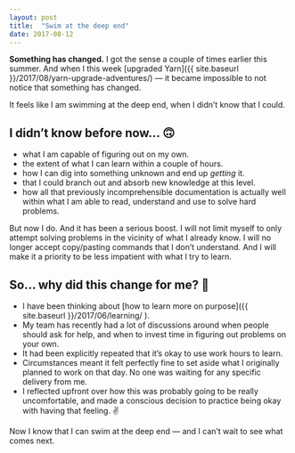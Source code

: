 ```yaml
---
layout: post
title:  "Swim at the deep end"
date: 2017-08-12
---
```


**Something has changed.** I got the sense a couple of times earlier this summer. And when I this week [upgraded Yarn]({{ site.baseurl }}/2017/08/yarn-upgrade-adventures/) — it became impossible to not notice that something has changed.

It feels like I am swimming at the deep end, when I didn’t know that I could.

## I didn’t know before now… 🙃

* what I am capable of figuring out on my own.
* the extent of what I can learn within a couple of hours.
* how I can dig into something unknown and end up *getting* it.
* that I could branch out and absorb new knowledge at this level.
* how all that previously incomprehensible documentation is actually well within what I am able to read, understand and use to solve hard problems.

But now I do. And it has been a serious boost. I will not limit myself to only attempt solving problems in the vicinity of what I already know. I will no longer accept copy/pasting commands that I don’t understand. And I will make it a priority to be less impatient with what I try to learn.

## So… why did this change for me? 🤔

* I have been thinking about [how to learn more on purpose]({{ site.baseurl }}/2017/06/learning/
).
* My team has recently had a lot of discussions around when people should ask for help, and when to invest time in figuring out problems on your own.
* It had been explicitly repeated that it’s okay to use work hours to learn.
* Circumstances meant it felt perfectly fine to set aside what I originally planned to work on that day. No&nbsp;one was waiting for any specific delivery from me.
* I reflected upfront over how this was probably going to be really uncomfortable, and made a conscious decision to practice being okay with having that feeling. ✌️

Now I know that I can swim at the deep end — and I can’t wait to see what comes next.
